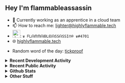 ## Hey I'm flammableassassin

- 🔭 Currently working as an apprentice in a cloud team  
- 📫 How to reach me: [lighter@highlyflammable.tech](mailto:lighter@highlyflammable.tech?subject=Hello)
- <img src="https://discord.com/assets/2c21aeda16de354ba5334551a883b481.png" alt="drawing" width="25"/>: `♛ ᖴᒪᗩᙏᙏᗩᙖᒪᙓᗩSSᗩSSIᑎ® ♛#4701`
- 🌐 [highlyflammable.tech](https://highlyflammable.tech)

<!--START_SECTION:randomWord-->
- Random word of the day: [tickproof](https://www.wordnik.com/words/tickproof)
<!--END_SECTION:randomWord-->

<details>
  <summary><b>Recent Development Activity</b></summary>
  
  <!--START_SECTION:waka-->

```txt
Bicep      9 hrs 21 mins   ███████████████▒░░░░░░░░░   60.76 %
Other      5 hrs 45 mins   █████████▒░░░░░░░░░░░░░░░   37.42 %
Markdown   7 mins          ▒░░░░░░░░░░░░░░░░░░░░░░░░   00.85 %
JSON       5 mins          ░░░░░░░░░░░░░░░░░░░░░░░░░   00.58 %
Python     2 mins          ░░░░░░░░░░░░░░░░░░░░░░░░░   00.29 %
```

<!--END_SECTION:waka-->

</details>

<details>
  <summary><b>Recent Public Activity</b></summary>
    <br>

  <!--START_SECTION:activity-->
1. 🎉 Merged PR [#7](https://github.com/flamableassassin/drawshield-api/pull/7) in [flamableassassin/drawshield-api](https://github.com/flamableassassin/drawshield-api)
2. 🗣 Commented on [#7](https://github.com/flamableassassin/drawshield-api/pull/7#issuecomment-1886634988) in [flamableassassin/drawshield-api](https://github.com/flamableassassin/drawshield-api)
3. 🎉 Merged PR [#1](https://github.com/flamableassassin/drawshield-api/pull/1) in [flamableassassin/drawshield-api](https://github.com/flamableassassin/drawshield-api)
4. 🎉 Merged PR [#6](https://github.com/flamableassassin/drawshield-api/pull/6) in [flamableassassin/drawshield-api](https://github.com/flamableassassin/drawshield-api)
5. 🗣 Commented on [#77](https://github.com/flamableassassin/status/issues/77#issuecomment-1872182722) in [flamableassassin/status](https://github.com/flamableassassin/status)
  <!--END_SECTION:activity-->

</details>

<details>
  <summary><b>Github Stats</b></summary>
    <br>
    <p align="center">
      <img width="48%" src="https://github-readme-stats.vercel.app/api?username=flamableassassin&count_private=true&show_icons=true&theme=radical"/>
      <img width="48%" src="https://github-readme-streak-stats.herokuapp.com?user=flamableassassin&theme=neon-dark"/>
    </p>
  
</details>

<details>
  <summary><b>Other Stuff</b></summary>
  <br>
<a href="https://www.abuseipdb.com/user/67633" title="AbuseIPDB is an IP address blacklist for webmasters and sysadmins to report IP addresses engaging in abusive behavior on their networks">
	<img src="https://www.abuseipdb.com/contributor/67633.svg" alt="AbuseIPDB Contributor Badge" style="width: 264px;background: #fff linear-gradient(rgba(255,255,255,0), rgba(255,255,255,.3) 50%, rgba(0,0,0,.2) 51%, rgba(0,0,0,0));padding: 5px;">
</a>
  
</details>
